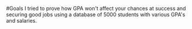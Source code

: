 #Goals
I tried to prove how GPA won't affect your chances at success and securing good jobs using a database of 5000 students with various GPA's and salaries.
